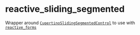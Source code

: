 # reactive_sliding_segmented

Wrapper around [`CupertinoSlidingSegmentedControl`](https://api.flutter.dev/flutter/cupertino/CupertinoSlidingSegmentedControl-class.html) to use with [`reactive_forms`](https://pub.dev/packages/reactive_forms)
